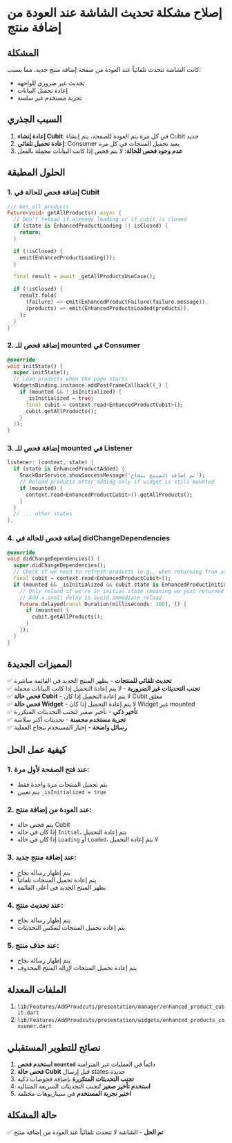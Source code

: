 # إصلاح مشكلة تحديث الشاشة عند العودة من إضافة منتج

## المشكلة
كانت الشاشة تتحدث تلقائياً عند العودة من صفحة إضافة منتج جديد، مما يسبب:
- تحديث غير ضروري للواجهة
- إعادة تحميل البيانات
- تجربة مستخدم غير سلسة

## السبب الجذري
1. **إعادة إنشاء Cubit**: في كل مرة يتم العودة للصفحة، يتم إنشاء Cubit جديد
2. **إعادة تحميل تلقائي**: Consumer يعيد تحميل المنتجات في كل مرة
3. **عدم وجود فحص للحالة**: لا يتم فحص إذا كانت البيانات محملة بالفعل

## الحلول المطبقة

### 1. إضافة فحص للحالة في Cubit
```dart
/// Get all products
Future<void> getAllProducts() async {
  // Don't reload if already loading or if cubit is closed
  if (state is EnhancedProductLoading || isClosed) {
    return;
  }

  if (!isClosed) {
    emit(EnhancedProductLoading());
  }

  final result = await _getAllProductsUseCase();

  if (!isClosed) {
    result.fold(
      (failure) => emit(EnhancedProductFailure(failure.message)),
      (products) => emit(EnhancedProductsLoaded(products)),
    );
  }
}
```

### 2. إضافة فحص للـ mounted في Consumer
```dart
@override
void initState() {
  super.initState();
  // Load products when the page starts
  WidgetsBinding.instance.addPostFrameCallback((_) {
    if (mounted && !_isInitialized) {
      _isInitialized = true;
      final cubit = context.read<EnhancedProductCubit>();
      cubit.getAllProducts();
    }
  });
}
```

### 3. إضافة فحص للـ mounted في Listener
```dart
listener: (context, state) {
  if (state is EnhancedProductAdded) {
    SnackBarService.showSuccessMessage('تم إضافة المنتج بنجاح');
    // Reload products after adding only if widget is still mounted
    if (mounted) {
      context.read<EnhancedProductCubit>().getAllProducts();
    }
  }
  // ... other states
},
```

### 4. إضافة فحص للحالة في didChangeDependencies
```dart
@override
void didChangeDependencies() {
  super.didChangeDependencies();
  // Check if we need to refresh products (e.g., when returning from add product page)
  final cubit = context.read<EnhancedProductCubit>();
  if (mounted && _isInitialized && cubit.state is EnhancedProductInitial) {
    // Only reload if we're in initial state (meaning we just returned from another page)
    // Add a small delay to avoid immediate reload
    Future.delayed(const Duration(milliseconds: 100), () {
      if (mounted) {
        cubit.getAllProducts();
      }
    });
  }
}
```

## المميزات الجديدة

✅ **تحديث تلقائي للمنتجات** - يظهر المنتج الجديد في القائمة مباشرة  
✅ **تجنب التحديثات غير الضرورية** - لا يتم إعادة التحميل إذا كانت البيانات محملة  
✅ **فحص حالة Cubit** - لا يتم إعادة التحميل إذا كان Cubit مغلق  
✅ **فحص حالة Widget** - لا يتم إعادة التحميل إذا كان Widget غير mounted  
✅ **تأخير ذكي** - تأخير صغير لتجنب التحديثات المتكررة  
✅ **تجربة مستخدم محسنة** - تحديثات أكثر سلاسة  
✅ **رسائل واضحة** - إخبار المستخدم بنجاح العملية  

## كيفية عمل الحل

### 1. عند فتح الصفحة لأول مرة:
- يتم تحميل المنتجات مرة واحدة فقط
- يتم تعيين `_isInitialized = true`

### 2. عند العودة من إضافة منتج:
- يتم فحص حالة Cubit
- إذا كان في حالة `Initial`، يتم إعادة التحميل
- إذا كان في حالة `Loading` أو `Loaded`، لا يتم إعادة التحميل

### 3. عند إضافة منتج جديد:
- يتم إظهار رسالة نجاح
- يتم إعادة تحميل المنتجات تلقائياً
- يظهر المنتج الجديد في أعلى القائمة

### 4. عند تحديث منتج:
- يتم إظهار رسالة نجاح
- يتم إعادة تحميل المنتجات ليعكس التحديثات

### 5. عند حذف منتج:
- يتم إظهار رسالة نجاح
- يتم إعادة تحميل المنتجات لإزالة المنتج المحذوف

## الملفات المعدلة

1. `lib/Features/AddProudcuts/presentation/manager/enhanced_product_cubit.dart`
2. `lib/Features/AddProudcuts/presentation/widgets/enhanced_products_consumer.dart`

## نصائح للتطوير المستقبلي

1. **استخدم فحص `mounted`** دائماً في العمليات غير المتزامنة
2. **فحص حالة Cubit** قبل إرسال states جديدة
3. **تجنب التحديثات المتكررة** بإضافة فحوصات ذكية
4. **استخدم تأخير صغير** لتجنب التحديثات السريعة المتتالية
5. **اختبر تجربة المستخدم** في سيناريوهات مختلفة

## حالة المشكلة
✅ **تم الحل** - الشاشة لا تتحدث تلقائياً عند العودة من إضافة منتج 